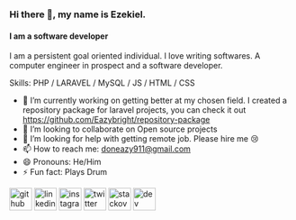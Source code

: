 <!--
**Eazybright/Eazybright** is a ✨ _special_ ✨ repository because its `README.md` (this file) appears on your GitHub profile. -->

### Hi there 👋, my name is Ezekiel.

#### I am a software developer

I am a persistent goal oriented individual. I love writing softwares. A computer engineer in prospect and a software developer. 

Skills: PHP / LARAVEL / MySQL / JS / HTML / CSS

- 🔭 I’m currently working on getting better at my chosen field. I created a repository package for laravel projects, you can check it out https://github.com/Eazybright/repository-package
- 👯 I’m looking to collaborate on Open source projects 
- 🤔 I’m looking for help with getting remote job. Please hire me :cry: 
- 📫 How to reach me: doneazy911@gmail.com 
- 😄 Pronouns: He/Him 
- ⚡ Fun fact: Plays Drum 

[<img src='https://cdn.jsdelivr.net/npm/simple-icons@3.0.1/icons/github.svg' alt='github' height='40'>](https://github.com/eazybright)  [<img src='https://cdn.jsdelivr.net/npm/simple-icons@3.0.1/icons/linkedin.svg' alt='linkedin' height='40'>](https://www.linkedin.com/in/ezekiel-kolawole-237aa8b0/)  [<img src='https://cdn.jsdelivr.net/npm/simple-icons@3.0.1/icons/instagram.svg' alt='instagram' height='40'>](https://www.instagram.com/eazybright911/)   [<img src='https://cdn.jsdelivr.net/npm/simple-icons@3.0.1/icons/twitter.svg' alt='twitter' height='40'>](https://twitter.com/1Doneazy)  [<img src='https://cdn.jsdelivr.net/npm/simple-icons@3.0.1/icons/stackoverflow.svg' alt='stackoverflow' height='40'>](https://stackoverflow.com/users/8594464/eazybright) 
[<img src='https://cdn.jsdelivr.net/npm/simple-icons@3.0.1/icons/dev-dot-to.svg' alt='dev' height='40'>](https://dev.to/1doneazy)  



 
